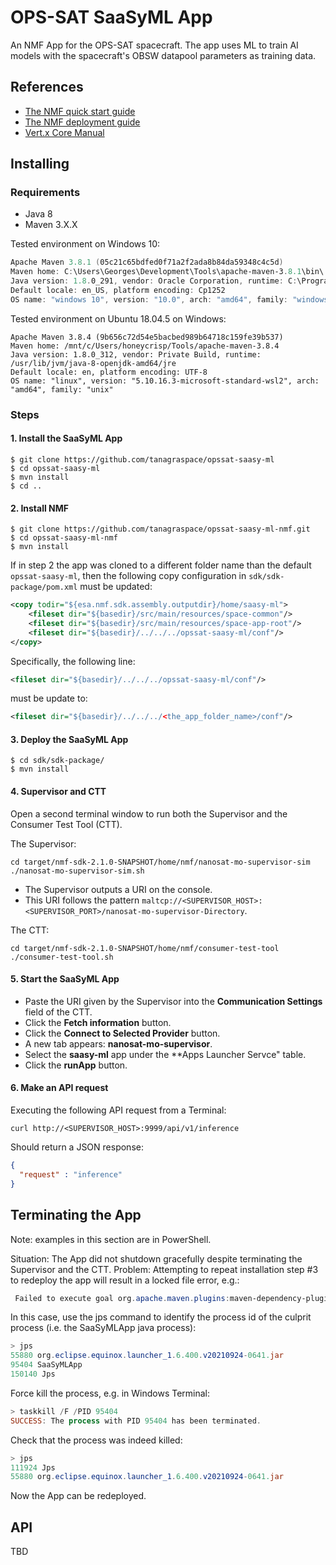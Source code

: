 # OPS-SAT SaaSyML App
An NMF App for the OPS-SAT spacecraft. The app uses ML to train AI models with the spacecraft's OBSW datapool parameters as training data. 

## References
- [The NMF quick start guide](https://nanosat-mo-framework.readthedocs.io/en/latest/quickstart.html)
- [The NMF deployment guide](https://nanosat-mo-framework.readthedocs.io/en/latest/apps/packaging.html)
- [Vert.x Core Manual](https://vertx.io/docs/vertx-core/java/)

## Installing

### Requirements
- Java 8
- Maven 3.X.X

Tested environment on Windows 10:
```powershell
Apache Maven 3.8.1 (05c21c65bdfed0f71a2f2ada8b84da59348c4c5d)
Maven home: C:\Users\Georges\Development\Tools\apache-maven-3.8.1\bin\..
Java version: 1.8.0_291, vendor: Oracle Corporation, runtime: C:\Program Files\Java\jdk1.8.0_291\jre
Default locale: en_US, platform encoding: Cp1252
OS name: "windows 10", version: "10.0", arch: "amd64", family: "windows"
```

Tested environment on Ubuntu 18.04.5 on Windows:
```shell
Apache Maven 3.8.4 (9b656c72d54e5bacbed989b64718c159fe39b537)
Maven home: /mnt/c/Users/honeycrisp/Tools/apache-maven-3.8.4
Java version: 1.8.0_312, vendor: Private Build, runtime: /usr/lib/jvm/java-8-openjdk-amd64/jre
Default locale: en, platform encoding: UTF-8
OS name: "linux", version: "5.10.16.3-microsoft-standard-wsl2", arch: "amd64", family: "unix"
```

### Steps

#### 1. Install the SaaSyML App
```shell
$ git clone https://github.com/tanagraspace/opssat-saasy-ml
$ cd opssat-saasy-ml
$ mvn install
$ cd ..
```



#### 2. Install NMF
```shell
$ git clone https://github.com/tanagraspace/opssat-saasy-ml-nmf.git
$ cd opssat-saasy-ml-nmf
$ mvn install
```

If in step 2 the app was cloned to a different folder name than the default `opssat-saasy-ml`, then the following copy configuration in `sdk/sdk-package/pom.xml` must be updated:

```xml
<copy todir="${esa.nmf.sdk.assembly.outputdir}/home/saasy-ml">
    <fileset dir="${basedir}/src/main/resources/space-common"/>
    <fileset dir="${basedir}/src/main/resources/space-app-root"/>
    <fileset dir="${basedir}/../../../opssat-saasy-ml/conf"/>
</copy>
```

Specifically, the following line:

```xml
<fileset dir="${basedir}/../../../opssat-saasy-ml/conf"/>
```

must be update to:

```xml
<fileset dir="${basedir}/../../../<the_app_folder_name>/conf"/>
```

#### 3. Deploy the SaaSyML App
```shell
$ cd sdk/sdk-package/
$ mvn install
```

#### 4. Supervisor and CTT
Open a second terminal window to run both the Supervisor and the Consumer Test Tool (CTT).

The Supervisor:
```shell
cd target/nmf-sdk-2.1.0-SNAPSHOT/home/nmf/nanosat-mo-supervisor-sim
./nanosat-mo-supervisor-sim.sh 
```

- The Supervisor outputs a URI on the console.
- This URI follows the pattern `maltcp://<SUPERVISOR_HOST>:<SUPERVISOR_PORT>/nanosat-mo-supervisor-Directory`.

The CTT:
```shell
cd target/nmf-sdk-2.1.0-SNAPSHOT/home/nmf/consumer-test-tool
./consumer-test-tool.sh
```

#### 5. Start the SaaSyML App
- Paste the URI given by the Supervisor into the **Communication Settings** field of the CTT.
- Click the **Fetch information** button.
- Click the **Connect to Selected Provider** button.
- A new tab appears: **nanosat-mo-supervisor**. 
- Select the **saasy-ml** app under the **Apps Launcher Servce" table.
- Click the **runApp** button.

#### 6. Make an API request
Executing the following API request from a Terminal:
```
curl http://<SUPERVISOR_HOST>:9999/api/v1/inference
```

Should return a JSON response:
```json
{
  "request" : "inference"
}
```

## Terminating the App
Note: examples in this section are in PowerShell.

Situation: The App did not shutdown gracefully despite terminating the Supervisor and the CTT. 
Problem: Attempting to repeat installation step #3 to redeploy the app will result in a locked file error, e.g.:

```powershell
 Failed to execute goal org.apache.maven.plugins:maven-dependency-plugin:3.1.0:copy-dependencies (copy-dependencies) on project package: Error copying artifact from C:\Users\honeycrisp\.m2\repository\com\tanagraspace\nmf\apps\saasy-ml\2.1.0-SNAPSHOT\saasy-ml-2.1.0-SNAPSHOT.jar to C:\Users\honeycrisp\Dev\Tanagra\ESA\opssat\saasy-ml\opssat-saasy-ml-nmf\sdk\sdk-package\target\nmf-sdk-2.1.0-SNAPSHOT\home\nmf\lib\saasy-ml-2.1.0-SNAPSHOT.jar: C:\Users\honeycrisp\Dev\Tanagra\ESA\opssat\saasy-ml\opssat-saasy-ml-nmf\sdk\sdk-package\target\nmf-sdk-2.1.0-SNAPSHOT\home\nmf\lib\saasy-ml-2.1.0-SNAPSHOT.jar: The process cannot access the file because it is being used by another process. -> [Help 1]
```

In this case, use the jps command to identify the process id of the culprit process (i.e. the SaaSyMLApp java process):
```powershell
> jps
55880 org.eclipse.equinox.launcher_1.6.400.v20210924-0641.jar
95404 SaaSyMLApp
150140 Jps
```

Force kill the process, e.g. in Windows Terminal:
```powershell
> taskkill /F /PID 95404
SUCCESS: The process with PID 95404 has been terminated.
```

Check that the process was indeed killed:
```powershell
> jps
111924 Jps
55880 org.eclipse.equinox.launcher_1.6.400.v20210924-0641.jar
```

Now the App can be redeployed.

## API
TBD

